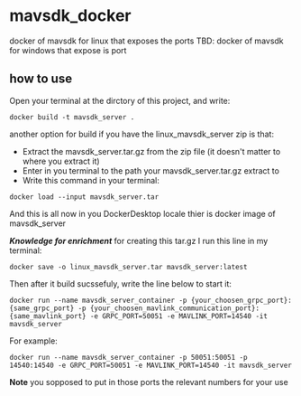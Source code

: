 # mavsdk_docker

docker of mavsdk for linux that exposes the ports
TBD: docker of mavsdk for windows that expose is port

## how to use

Open your terminal at the dirctory of this project, and write:

```
docker build -t mavsdk_server .
```

another option for build if you have the linux_mavsdk_server zip is that:

- Extract the mavsdk_server.tar.gz from the zip file (it doesn't matter to where you extract it)
- Enter in you terminal to the path your mavsdk_server.tar.gz extract to
- Write this command in your terminal:

```
docker load --input mavsdk_server.tar
```

And this is all now in you DockerDesktop locale thier is docker image of mavsdk_server

**_*Knowledge for enrichment*_** for creating this tar.gz I run this line in my terminal:

```
docker save -o linux_mavsdk_server.tar mavsdk_server:latest
```

Then after it build sucssefuly, write the line below to start it:

```
docker run --name mavsdk_server_container -p {your_choosen_grpc_port}:{same_grpc_port} -p {your_choosen_mavlink_communication_port}:{same_mavlink_port} -e GRPC_PORT=50051 -e MAVLINK_PORT=14540 -it mavsdk_server
```

For example:

```
docker run --name mavsdk_server_container -p 50051:50051 -p 14540:14540 -e GRPC_PORT=50051 -e MAVLINK_PORT=14540 -it mavsdk_server
```

**Note** you sopposed to put in those ports the relevant numbers for your use
